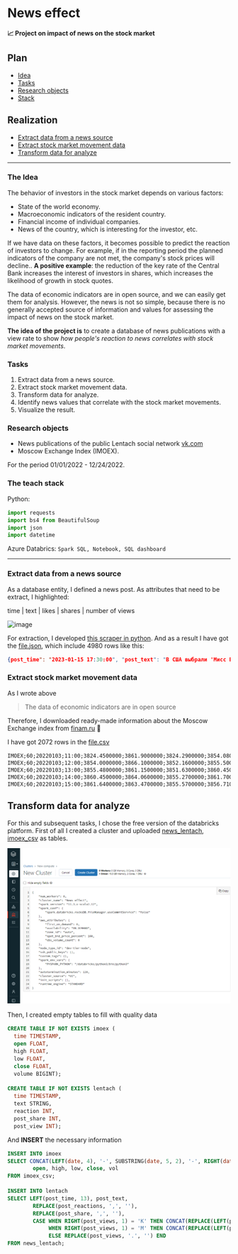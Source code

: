 # News effect
**📈 Project on impact of news on the stock market**
 ## Plan
 - [Idea](#the-idea)
 - [Tasks](#tasks)
 - [Research objects](#research-objects)
 - [Stack](#the-teach-stack)
 
 ## Realization
 - [Extract data from a news source](#extract-data-from-a-news-source)
 - [Extract stock market movement data](#extract-stock-market-movement-data)
 - [Transform data for analyze](#transform-data-for-analyze)
 ___

### The Idea
  The behavior of investors in the stock market depends on various factors:
  - State of the world economy.
  - Macroeconomic indicators of the resident country.
  - Financial income of individual companies.
  - News of the country, which is interesting for the investor, etc.

If we have data on these factors, it becomes possible to predict the reaction of investors to change. For example, if in the reporting period the planned indicators of the company are not met, the company's stock prices will decline.. **A positive example**: the reduction of the key rate of the Central Bank increases the interest of investors in shares, which increases the likelihood of growth in stock quotes.

The data of economic indicators are in open source, and we can easily get them for analysis. However, the news is not so simple, because there is no generally accepted source of information and values for assessing the impact of news on the stock market.

**The idea of the project is** to create a database of news publications with a view rate to show *how people's reaction to news correlates with stock market movements*. 
  
### Tasks
1. Extract data from a news source.
3. Extract stock market movement data.
4. Transform data for analyze.
5. Identify news values that correlate with the stock market movements.
6. Visualize the result.

### Research objects
- News publications of the public Lentach social network [vk.com](https://vk.com)
- Moscow Exchange Index (IMOEX).

For the period 01/01/2022 - 12/24/2022.

### The teach stack
Python:
```Python
import requests
import bs4 from BeautifulSoup
import json
import datetime
```
Azure Databrics:
```Spark SQL, Notebook, SQL dashboard```
___

### Extract data from a news source
As a database entity, I defined a news post.
As attributes that need to be extract, I highlighted:

time | text | likes | shares | number of views

![image](/lentach_post.png)

For extraction, I developed [this scraper in python](/Scraping_vk_lentach.py). And as a result I have got the [file.json](/news_vk_lentach.json), which include 4980 rows like this:

```json
{post_time": "2023-01-15 17:30:00", "post_text": "В США выбрали 'Мисс Вселенную'...", "post_reactions": "4,228", "post_share": "703", "post_views": "528К"}
```

### Extract stock market movement data
As I wrote above
>The data of economic indicators are in open source

Therefore, I downloaded ready-made information about the Moscow Exchange index from [finam.ru](https://www.finam.ru/profile/mirovye-indeksy/micex/export/) 🙂

I have got 2072 rows in the [file.csv](/IMOEX_220101_221228.csv)
```csv<TICKER>;<PER>;<DATE>;<TIME>;<OPEN>;<HIGH>;<LOW>;<CLOSE>;<VOL>
IMOEX;60;20220103;11:00;3824.4500000;3861.9000000;3824.2900000;3854.0800000;11733696859
IMOEX;60;20220103;12:00;3854.0000000;3866.1000000;3852.1600000;3855.5000000;9187850231
IMOEX;60;20220103;13:00;3855.4800000;3861.1500000;3851.6300000;3860.4500000;4309243868
IMOEX;60;20220103;14:00;3860.4500000;3864.0600000;3855.2700000;3861.7000000;4831759989
IMOEX;60;20220103;15:00;3861.6400000;3863.4700000;3855.5700000;3856.7100000;3201743988
```


## Transform data for analyze

For this and subsequent tasks, I chose the free version of the databricks platform.
First of all I created a cluster and uploaded [news_lentach](/create%20table%20news_lentach.png), [imoex_csv](/create%20table%20imoex_csv.png) as tables.

![cluster](/create%20cluster.png)

Then, I created empty tables to fill with quality data
```SQL
CREATE TABLE IF NOT EXISTS imoex (
  time TIMESTAMP,
  open FLOAT,
  high FLOAT,
  low FLOAT,
  close FLOAT,
  volume BIGINT);
  
CREATE TABLE IF NOT EXISTS lentach (
  time TIMESTAMP,
  text STRING,
  reaction INT,
  post_share INT,
  post_view INT);
  ```
And **INSERT** the necessary information

```SQL
INSERT INTO imoex
SELECT CONCAT(LEFT(date, 4), '-', SUBSTRING(date, 5, 2), '-', RIGHT(date, 2), ' ', time),
        open, high, low, close, vol
FROM imoex_csv;

INSERT INTO lentach
SELECT LEFT(post_time, 13), post_text, 
        REPLACE(post_reactions, ',', ''),
        REPLACE(post_share, ',', ''),
        CASE WHEN RIGHT(post_views, 1) = 'K' THEN CONCAT(REPLACE(LEFT(post_views, length(post_views) - 1), '.', ''), '000')
             WHEN RIGHT(post_views, 1) = 'M' THEN CONCAT(REPLACE(LEFT(post_views, length(post_views) - 1), '.', ''), '000000')
             ELSE REPLACE(post_views, '.', '') END
FROM news_lentach;
```


